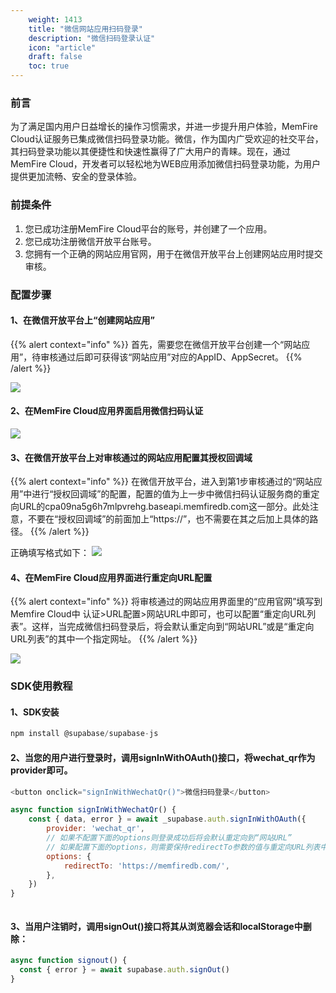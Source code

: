 ```yaml
---
    weight: 1413
    title: "微信网站应用扫码登录"
    description: "微信扫码登录认证"
    icon: "article"
    draft: false
    toc: true
---
```



### 前言

为了满足国内用户日益增长的操作习惯需求，并进一步提升用户体验，MemFire Cloud认证服务已集成微信扫码登录功能。微信，作为国内广受欢迎的社交平台，其扫码登录功能以其便捷性和快速性赢得了广大用户的青睐。现在，通过MemFire Cloud，开发者可以轻松地为WEB应用添加微信扫码登录功能，为用户提供更加流畅、安全的登录体验。

### 前提条件

1. 您已成功注册MemFire Cloud平台的账号，并创建了一个应用。
2. 您已成功注册微信开放平台账号。
3. 您拥有一个正确的网站应用官网，用于在微信开放平台上创建网站应用时提交审核。


### 配置步骤

#### 1、在微信开放平台上“创建网站应用”

{{% alert context="info" %}}
首先，需要您在微信开放平台创建一个“网站应用”，待审核通过后即可获得该“网站应用”对应的AppID、AppSecret。
{{% /alert %}}


<img src="../../../../img/wechatqr1.png">


#### 2、在MemFire Cloud应用界面启用微信扫码认证

<img src="../../../../img/wechatqr2.png">

#### 3、在微信开放平台上对审核通过的网站应用配置其授权回调域

{{% alert context="info" %}}
在微信开放平台，进入到第1步审核通过的“网站应用”中进行“授权回调域”的配置，配置的值为上一步中微信扫码认证服务商的重定向URL的cpa09na5g6h7mlpvrehg.baseapi.memfiredb.com这一部分。此处注意，不要在“授权回调域”的前面加上“https://”，也不需要在其之后加上具体的路径。
{{% /alert %}}

   正确填写格式如下：
<img src="../../../../img/wechatqr3.png">

#### 4、在MemFire Cloud应用界面进行重定向URL配置

{{% alert context="info" %}}
将审核通过的网站应用界面里的“应用官网”填写到Memfire Cloud中 认证>URL配置>网站URL中即可，也可以配置“重定向URL列表”。这样，当完成微信扫码登录后，将会默认重定向到“网站URL”或是“重定向URL列表”的其中一个指定网址。
{{% /alert %}}

<img src="../../../../img/wechatqr4.png">

### SDK使用教程

#### 1、SDK安装

```js
npm install @supabase/supabase-js

```

#### 2、当您的用户进行登录时，调用signInWithOAuth()接口，将wechat_qr作为provider即可。

```js
<button onclick="signInWithWechatQr()">微信扫码登录</button>

async function signInWithWechatQr() {
    const { data, error } = await _supabase.auth.signInWithOAuth({
        provider: 'wechat_qr',
        // 如果不配置下面的options则登录成功后将会默认重定向到“网站URL”
        // 如果配置下面的options，则需要保持redirectTo参数的值与重定向URL列表中的值一致，登录成功后将会跳转到该网址
        options: {
            redirectTo: 'https://memfiredb.com/',
        },
    })
}



```

#### 3、当用户注销时，调用signOut()接口将其从浏览器会话和localStorage中删除：

```js
async function signout() {
  const { error } = await supabase.auth.signOut()
}

```

